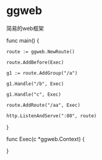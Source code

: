 # ggweb
简易的web框架

func main() {

	route := ggweb.NewRoute()
  
	route.AddBefore(Exec)
	
	g1 := route.AddGroup("/a")
	
	g1.Handle("/b", Exec)
	
	g1.Handle("c", Exec)

	route.AddRoute("/aa", Exec)

	http.ListenAndServe(":80", route)
}

func Exec(c *ggweb.Context) {

}
